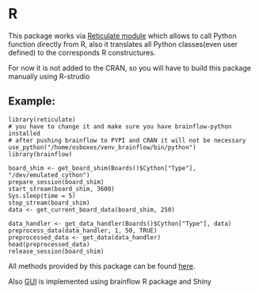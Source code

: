 # R
This package works via [Reticulate module](https://rstudio.github.io/reticulate/articles/introduction.html) which allows to call Python function directly from R, also it translates all Python classes(even user defined) to the corresponds R constructures.

For now it is not added to the CRAN, so you will have to build this package manually using R-strudio

## Example:
```
library(reticulate)
# you have to change it and make sure you have brainflow-python installed
# after pushing brainflow to PYPI and CRAN it will not be necessary
use_python("/home/osboxes/venv_brainflow/bin/python")
library(brainflow)

board_shim <- get_board_shim(Boards()$Cython["Type"], "/dev/emulated_cython")
prepare_session(board_shim)
start_stream(board_shim, 3600)
Sys.sleep(time = 5)
stop_stream(board_shim)
data <- get_current_board_data(board_shim, 250)

data_handler <- get_data_handler(Boards()$Cython["Type"], data)
preprocess_data(data_handler, 1, 50, TRUE)
preprocessed_data <- get_data(data_handler)
head(preprocessed_data)
release_session(board_shim)
```
All methods provided by this package can be found [here](https://github.com/Andrey1994/brainflow/tree/master/r-package/brainflow/R).

Also [GUI](https://github.com/Andrey1994/brainflow/tree/master/gui) is implemented using brainflow R package and Shiny
